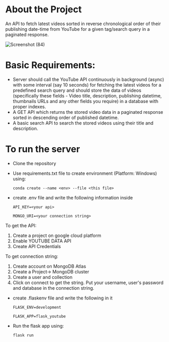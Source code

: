 # About the Project
An API to fetch latest videos sorted in reverse chronological order of their publishing date-time from YouTube for a given tag/search query in a paginated response.

![Screenshot (84)](https://user-images.githubusercontent.com/69107978/142735730-87be496d-34f9-4b9a-bef3-4efbf6ad24d0.png)


# Basic Requirements:
- Server should call the YouTube API continuously in background (async) with some interval (say 10 seconds) for fetching the latest videos for a predefined search query and should store the data of videos (specifically these fields - Video title, description, publishing datetime, thumbnails URLs and any other fields you require) in a database with proper indexes.
- A GET API which returns the stored video data in a paginated response sorted in descending order of published datetime.
- A basic search API to search the stored videos using their title and description.

# To run the server
- Clone the repository
- Use requirements.txt file to create environment (Platform: Windows) using: 
  
  `conda create --name <env> --file <this file>`
 
 - create .env file and write the following information inside 
 
   `API_KEY=<your api>`
   
   `MONGO_URI=<your connection string>`
  
  To get the API:
  1. Create a project on google cloud platform
  2. Enable YOUTUBE DATA API
  3. Create API Credentials 

  To get connection string:
  1. Create account on MongoDB Atlas
  2. Create a Project-> MongoDB cluster
  3. Create a user and collection
  4. Click on connect to get the string. Put your username, user's password and database in the connection string.

- create .flaskenv file and write the following in it
  
  `FLASK_ENV=development`
  
  `FLASK_APP=flask_youtube`
  
- Run the flask app using: 

  `flask run`

  
